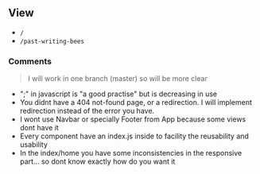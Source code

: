 ## View

* `/`
* `/past-writing-bees`

### Comments

> I will work in one branch (master) so will be more clear

* ";" in javascript is "a good practise" but is decreasing in use
* You didnt have a 404 not-found page, or a redirection. I will implement redirection instead of the error you have.
* I wont use Navbar or specially Footer from App because some views dont have it
* Every component have an index.js inside to facility the reusability and usability
* In the index/home you have some inconsistencies in the responsive part... so dont know exactly how do you want it


